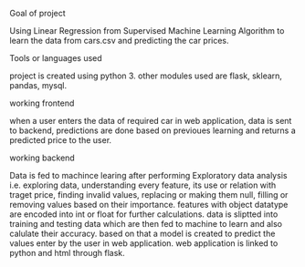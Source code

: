 Goal of project
  
  Using Linear Regression from Supervised Machine Learning Algorithm to learn the data from cars.csv and predicting the car prices.

Tools or languages used

  project is created using python 3. other modules used are flask, sklearn, pandas, mysql.
  
working frontend

  when a user enters the data of required car in web application, data is sent to backend, predictions are done based on previoues learning 
  and returns a predicted price to the user.
  
working backend

  Data is fed to machince learing after performing Exploratory data analysis i.e. exploring data, understanding every feature, its use or relation with traget price,
  finding invalid values, replacing or making them null, filling or removing values based on their importance.
  features with object datatype are encoded into int or float for further calculations.
  data is sliptted into training and testing data which are then fed to machine to learn and also calulate their accuracy.
  based on that a model is created to predict the values enter by the user in web application.
  web application is linked to python and html through flask.
